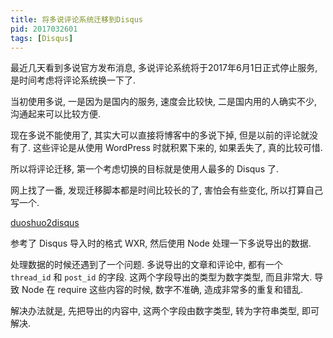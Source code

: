```yaml
---
title: 将多说评论系统迁移到Disqus
pid: 2017032601
tags: [Disqus]
---
```


最近几天看到多说官方发布消息, 多说评论系统将于2017年6月1日正式停止服务, 是时间考虑将评论系统换一下了.

当初使用多说, 一是因为是国内的服务, 速度会比较快, 二是国内用的人确实不少, 沟通起来可以比较方便.

现在多说不能使用了, 其实大可以直接将博客中的多说下掉, 但是以前的评论就没有了. 这些评论是从使用 WordPress 时就积累下来的, 如果丢失了, 真的比较可惜.

所以将评论迁移, 第一个考虑切换的目标就是使用人最多的 Disqus 了.

网上找了一番, 发现迁移脚本都是时间比较长的了, 害怕会有些变化, 所以打算自己写一个.

[duoshuo2disqus](https://github.com/Wyntau/duoshuo2disqus)

参考了 Disqus 导入时的格式 WXR, 然后使用 Node 处理一下多说导出的数据.

处理数据的时候还遇到了一个问题. 多说导出的文章和评论中, 都有一个 `thread_id` 和 `post_id` 的字段.
这两个字段导出的类型为数字类型, 而且非常大. 导致 Node 在 require 这些内容的时候, 数字不准确, 造成非常多的重复和错乱.

解决办法就是, 先把导出的内容中, 这两个字段由数字类型, 转为字符串类型, 即可解决.
